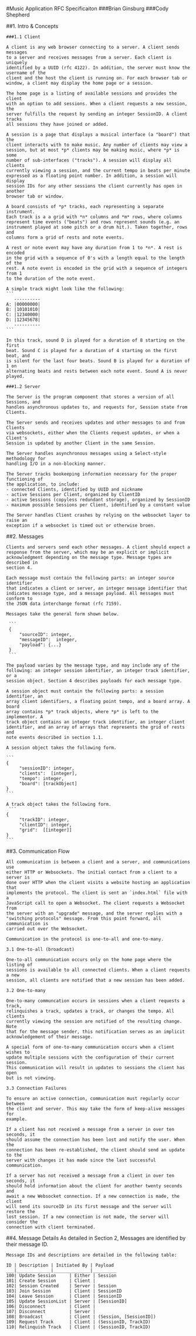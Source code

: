 #Music Application RFC Specificaiton
    ###Brian Ginsburg
    ###Cody Shepherd

##1. Intro & Concepts

    ###1.1 Client

    A client is any web browser connecting to a server. A client sends messages
    to a server and receives messages from a server. Each client is uniquely
    identified by a UUID (rfc 4122). In addition, the server must know the username of the
    client and the host the client is running on. For each browser tab or
    window, a client may display the home page or a session.
    
    The home page is a listing of available sessions and provides the client
    with an option to add sessions. When a client requests a new session, the
    server fulfills the request by sending an integer SessionID. A client tracks
    all sessions they have joined or added.
    
    A session is a page that displays a musical interface (a "board") that the
    client interacts with to make music. Any number of clients may view a
    session, but at most *p* clients may be making music, where *p* is some
    number of sub-interfaces ("tracks"). A session will display all clients
    currently viewing a session, and the current tempo in beats per minute
    expressed as a floating point number. In addition, a session will display
    session IDs for any other sessions the client currently has open in another
    browser tab or window.
    
    A board consists of *p* tracks, each representing a separate instrument.
    Each track is a a grid with *n* columns and *m* rows, where columns
    represent time events ("beats") and rows represent sounds (e.g. an
    instrument played at some pitch or a drum hit.). Taken together, rows and
    columns form a grid of rests and note events.
    
    A rest or note event may have any duration from 1 to *n*. A rest is encoded
    in the grid with a sequence of 0's with a length equal to the length of the
    rest. A note event is encoded in the grid with a sequence of integers from 1
    to the duration of the note event.
    
    A simple track might look like the following:
    ```
       ----------
    A: |00000000|
    B: |10101010|
    C: |12340000|
    D: |12345678|
       ----------
    ```

    In this track, sound D is played for a duration of 8 starting on the first
    beat. Sound C is played for a duration of 4 starting on the first beat, and
    is silent for the last four beats. Sound B is played for a duration of 1 on
    alternating beats and rests between each note event. Sound A is never played.
    
    ###1.2 Server

    The Server is the program component that stores a version of all Sessions, and
    handles asynchronous updates to, and requests for, Session state from Clients.

    The Server sends and receives updates and other messages to and from Clients
    via websockets, either when the Clients request updates, or when a Client's 
    Session is updated by another Client in the same Session.

    The Server handles asynchronous messages using a Select-style methodology for
    handling I/O in a non-blocking manner.

    The Server tracks bookeeping information necessary for the proper functioning of
    the application, to include: 
    - connected Clients, identified by UUID and nickname
    - active Sessions per Client, organized by ClientID 
    - active Sessions (copyless redundant storage), organized by SessionID
    - maximum possible Sessions per Client, identified by a constant value

    The Server handles Client crashes by relying on the websocket layer to raise an
    exception if a websocket is timed out or otherwise broen.

##2. Messages

    Clients and servers send each other messages. A client should expect a
    response from the server, which may be an explicit or implicit
    acknowledgment depending on the message type. Message types are described in
    section 4.
    
    Each message must contain the following parts: an integer source identifier
    that indicates a client or server, an integer message identifier that
    indicates message type, and a message payload. All messages must conform to
    the JSON data interchange format (rfc 7159).
    
    Messages take the general form shown below.
     
     ```
     {
         "sourceID": integer,
         "messageID":  integer,
         "payload": {...}
     }
     ```
    
    The payload varies by the message type, and may include any of the
    following: an integer session identifier, an integer track identifier, or a
    session object. Section 4 describes payloads for each message type.
     
    A session object must contain the following parts: a session identifier, an
    array client identifiers, a floating point tempo, and a board array. A board
    array contains *p* track objects, where *p* is left to the implementor. A
    track object contains an integer track identifier, an integer client
    identifier, and an array of arrays that represents the grid of rests and
    note events described in section 1.1.
    
    A session object takes the following form.
    
    ```
    {
         "sessionID": integer,
         "clients":  [integer],
         "tempo": integer,
         "board": [trackObject]
    }
    ```

    A track object takes the following form.
     ```
    {
         "trackID": integer,
         "clientID": integer,
         "grid":  [[integer]]
    }
    ```
     
     
##3. Communication Flow

    All communication is between a client and a server, and communications use
    either HTTP or Websockets. The initial contact from a client to a server is
    done over HTTP when the client visits a website hosting an application that
    implements the protocol. The client is sent an `index.html` file with a
    JavaScript call to open a Websocket. The client requests a Websocket from
    the server with an "upgrade" message, and the server replies with a
    "switching protocols" message. From this point forward, all communication is
    carried out over the Websocket.
    
    Communication in the protocol is one-to-all and one-to-many. 
    
    3.1 One-to-all (broadcast)
    
    One-to-all communication occurs only on the home page where the listing of
    sessions is available to all connected clients. When a client requests a new
    session, all clients are notified that a new session has been added.

    3.2 One-to-many

    One-to-many communcation occurs in sessions when a client requests a track,
    relinquishes a track, updates a track, or changes the tempo. All clients
    currently viewing the session are notified of the resulting change. Note
    that for the message sender, this notification serves as an implicit
    acknowledgement of their message.
    
    A special form of one-to-many communication occurs when a client wishes to
    update multiple sessions with the configuration of their current session.
    This communication will result in updates to sessions the client has open
    but is not viewing.
    
    3.3 Connection Failures
    
    To ensure an active connection, communication must regularly occur between
    the client and server. This may take the form of keep-alive messages for
    example.
    
    If a client has not received a message from a server in over ten seconds, it
    should assume the connection has been lost and notify the user. When the
    connection has been re-established, the client should send an update to the
    server with changes it has made since the last successful communication.
    
    If a server has not received a message from a client in over ten seconds, it
    should hold information about the client for another twenty seconds and
    await a new Websocket connection. If a new connection is made, the client
    will send its sourceID in its first message and the server will restore the
    lost session. If a new connection is not made, the server will consider the
    connection with client terminated.
    
##4. Message Details
    As detailed in Section 2, Messages are identified by their message ID. 

    Message IDs and descriptions are detailed in the following table:

    ID | Description | Initiated By | Payload
    ___|_____________|______________|_________
    100| Update Session     | Either | Session
    101| Create Session     | Client |
    102| Session Created    | Server | Session
    103| Join Session       | Client | SessionID
    104| Leave Session      | Client | SessionID
    105| Update SessionList | Server | [SessionID]
    106| Disconnect         | Client |
    107| Disconnect         | Server |
    108| Broadcast          | Client | (Session, [SessionID])
    109| Request Track      | Client | (SessionID, TrackID)
    110| Relinquish Track   | Client | (SessionID, TrackID)